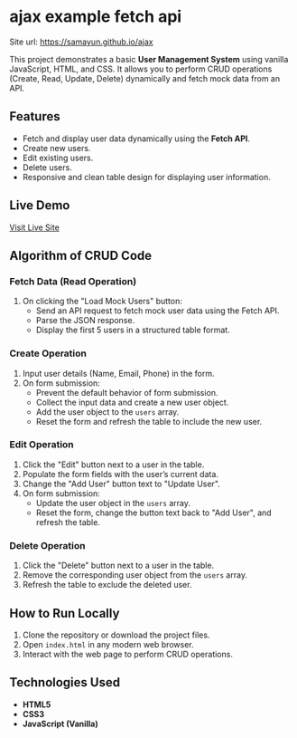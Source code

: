 # ajax example fetch api
Site url: https://samayun.github.io/ajax


This project demonstrates a basic **User Management System** using vanilla JavaScript, HTML, and CSS. It allows you to perform CRUD operations (Create, Read, Update, Delete) dynamically and fetch mock data from an API.

## Features

- Fetch and display user data dynamically using the **Fetch API**.
- Create new users.
- Edit existing users.
- Delete users.
- Responsive and clean table design for displaying user information.

## Live Demo

[Visit Live Site](https://samayun.github.io/ajax/)

## Algorithm of CRUD Code

### **Fetch Data (Read Operation)**

1. On clicking the "Load Mock Users" button:
   - Send an API request to fetch mock user data using the Fetch API.
   - Parse the JSON response.
   - Display the first 5 users in a structured table format.

### **Create Operation**

1. Input user details (Name, Email, Phone) in the form.
2. On form submission:
   - Prevent the default behavior of form submission.
   - Collect the input data and create a new user object.
   - Add the user object to the `users` array.
   - Reset the form and refresh the table to include the new user.

### **Edit Operation**

1. Click the "Edit" button next to a user in the table.
2. Populate the form fields with the user’s current data.
3. Change the "Add User" button text to "Update User".
4. On form submission:
   - Update the user object in the `users` array.
   - Reset the form, change the button text back to "Add User", and refresh the table.

### **Delete Operation**

1. Click the "Delete" button next to a user in the table.
2. Remove the corresponding user object from the `users` array.
3. Refresh the table to exclude the deleted user.

## How to Run Locally

1. Clone the repository or download the project files.
2. Open `index.html` in any modern web browser.
3. Interact with the web page to perform CRUD operations.

## Technologies Used

- **HTML5**
- **CSS3**
- **JavaScript (Vanilla)**
